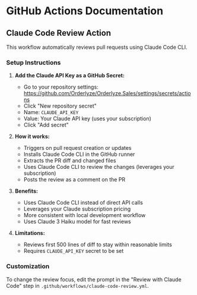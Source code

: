 # GitHub Actions Documentation

## Claude Code Review Action

This workflow automatically reviews pull requests using Claude Code CLI.

### Setup Instructions

1. **Add the Claude API Key as a GitHub Secret:**
   - Go to your repository settings: https://github.com/Orderlyze/Orderlyze.Sales/settings/secrets/actions
   - Click "New repository secret"
   - Name: `CLAUDE_API_KEY`
   - Value: Your Claude API key (uses your subscription)
   - Click "Add secret"

2. **How it works:**
   - Triggers on pull request creation or updates
   - Installs Claude Code CLI in the GitHub runner
   - Extracts the PR diff and changed files
   - Uses Claude Code CLI to review the changes (leverages your subscription)
   - Posts the review as a comment on the PR

3. **Benefits:**
   - Uses Claude Code CLI instead of direct API calls
   - Leverages your Claude subscription pricing
   - More consistent with local development workflow
   - Uses Claude 3 Haiku model for fast reviews

4. **Limitations:**
   - Reviews first 500 lines of diff to stay within reasonable limits
   - Requires `CLAUDE_API_KEY` secret to be set

### Customization

To change the review focus, edit the prompt in the "Review with Claude Code" step in `.github/workflows/claude-code-review.yml`.